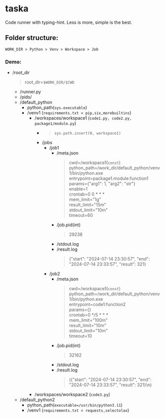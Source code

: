 # taska
Code runner with typing-hint. Less is more, simple is the best.

## Folder structure:

`WORK_DIR > Python > Venv > Workspace > Job`

### Demo:

- /root_dir
  > root_dir=`$WORK_DIR/$CWD`
  - /runner.py
  - /pids/
  - /default_python
    - python_path(`sys.executable`)
    - /venv1 (`requirements.txt < pip,six,morebuiltins`)
      - /workspaces/workspace1 (`code1.py, code2.py, package1/module.py`)
        - > `sys.path.insert(0, workspace1)`
        - /jobs
          - /job1
            - /meta.json
              > cwd=/workspace1(`const`)\
              > python_path=/work_dir/default_python/venv1/bin/python.exe\
              > entrypoint=package1.module:function1\
              > params={"arg1": 1, "arg2": "str"}\
              > enable=1\
              > crontab=0 0 * * *\
              > mem_limit="1g"\
              > result_limit="15m"\
              > stdout_limit="10m"\
              > timeout=60
            - /job.pid(int)
              > 29238
            - /stdout.log
            - /result.log
              > {"start": "2024-07-14 23:30:57", "end": "2024-07-14 23:33:57", "result": 321}
          - /job2
            - /meta.json
              > cwd=/workspace1(`const`)\
              > python_path=/work_dir/default_python/venv1/bin/python.exe\
              > entrypoint=code1:function2\
              > params={}\
              > crontab=0 */5 * * *\
              > mem_limit="100m"\
              > result_limit="10m"\
              > stdout_limit="10m"\
              > timeout=10
            - /job.pid(int)
              > 32162
            - /stdout.log
            - /result.log
              > ({"start": "2024-07-14 23:30:57", "end": "2024-07-14 23:33:57", "result": 321}\n)
      - /workspaces/workspace2 (`code3.py`)
  - /default_python2
    - python_path(`executable=/usr/bin/python3.11`)
    - /venv1 (`requirements.txt < requests,selectolax`)
